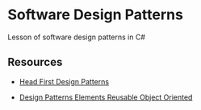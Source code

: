 # Software Design Patterns

Lesson of software design patterns in C#

## Resources

- [Head First Design Patterns](https://www.amazon.com/_/dp/0596007124?tag=oreilly20-20)

- [Design Patterns Elements Reusable Object Oriented](https://www.amazon.com/Design-Patterns-Elements-Reusable-Object-Oriented/dp/0201633612)